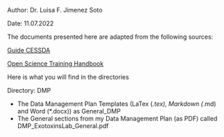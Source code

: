 Author: Dr. Luisa F. Jimenez Soto

Date: 11.07.2022 

The documents presented here are adapted from the following sources:

[Guide CESSDA](https://static-archive.cessda.eu/content/download/4302/48656/file/TTT_DO_DMPExpertGuide_v1.2.pdf)

[Open Science Training Handbook](https://open-science-training-handbook.gitbook.io/book/)


Here is what you will find in the directories

Directory: DMP
 - The Data Management Plan Templates (LaTex (*.tex), Markdown (*.md) and Word (*.docx)) as General_DMP
 - The General sections from my Data Management Plan (as PDF) called DMP_ExotoxinsLab_General.pdf




